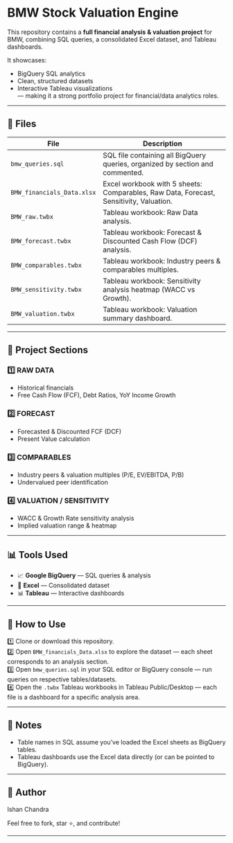 # BMW Stock Valuation Engine

This repository contains a **full financial analysis & valuation project** for BMW, combining SQL queries, a consolidated Excel dataset, and Tableau dashboards.  

It showcases:
- BigQuery SQL analytics
- Clean, structured datasets
- Interactive Tableau visualizations  
— making it a strong portfolio project for financial/data analytics roles.

---

## 📄 Files

| File | Description |
|------|-------------|
| `bmw_queries.sql` | SQL file containing all BigQuery queries, organized by section and commented. |
| `BMW_financials_Data.xlsx` | Excel workbook with 5 sheets: Comparables, Raw Data, Forecast, Sensitivity, Valuation. |
| `BMW_raw.twbx` | Tableau workbook: Raw Data analysis. |
| `BMW_forecast.twbx` | Tableau workbook: Forecast & Discounted Cash Flow (DCF) analysis. |
| `BMW_comparables.twbx` | Tableau workbook: Industry peers & comparables multiples. |
| `BMW_sensitivity.twbx` | Tableau workbook: Sensitivity analysis heatmap (WACC vs Growth). |
| `BMW_valuation.twbx` | Tableau workbook: Valuation summary dashboard. |

---

## 📝 Project Sections

### 1️⃣ RAW DATA
- Historical financials
- Free Cash Flow (FCF), Debt Ratios, YoY Income Growth

### 2️⃣ FORECAST
- Forecasted & Discounted FCF (DCF)
- Present Value calculation

### 3️⃣ COMPARABLES
- Industry peers & valuation multiples (P/E, EV/EBITDA, P/B)
- Undervalued peer identification

### 4️⃣ VALUATION / SENSITIVITY
- WACC & Growth Rate sensitivity analysis
- Implied valuation range & heatmap

---

## 📊 Tools Used

- 📈 **Google BigQuery** — SQL queries & analysis
- 📗 **Excel** — Consolidated dataset
- 📊 **Tableau** — Interactive dashboards

---

## 🚀 How to Use

1️⃣ Clone or download this repository.  
2️⃣ Open `BMW_financials_Data.xlsx` to explore the dataset — each sheet corresponds to an analysis section.  
3️⃣ Open `bmw_queries.sql` in your SQL editor or BigQuery console — run queries on respective tables/datasets.  
4️⃣ Open the `.twbx` Tableau workbooks in Tableau Public/Desktop — each file is a dashboard for a specific analysis area.

---

## 📌 Notes

- Table names in SQL assume you’ve loaded the Excel sheets as BigQuery tables.
- Tableau dashboards use the Excel data directly (or can be pointed to BigQuery).

---

## 📧 Author
Ishan Chandra

Feel free to fork, star ⭐, and contribute!

---
